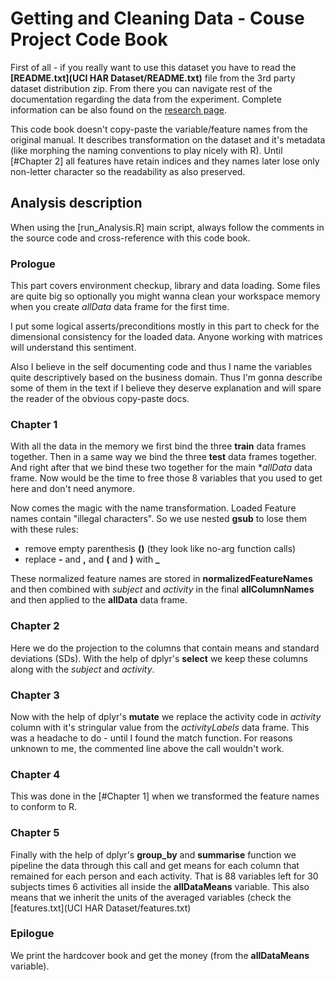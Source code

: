 # Getting and Cleaning Data - Couse Project Code Book

First of all - if you really want to use this dataset you have to read the **[README.txt](UCI HAR Dataset/README.txt)** file from the 3rd party dataset distribution zip. From there you can navigate rest of the documentation regarding the data from the experiment. Complete information can be also found on the [research page](http://archive.ics.uci.edu/ml/datasets/Human+Activity+Recognition+Using+Smartphones).

This code book doesn't copy-paste the variable/feature names from the original manual. It describes transformation on the dataset and it's metadata (like morphing the naming conventions to play nicely with R).
Until [#Chapter 2] all features have retain indices and they names later lose only non-letter character so the readability as also preserved.

## Analysis description
When using the [run_Analysis.R] main script, always follow the comments in the source code and cross-reference with this code book.
### Prologue
This part covers environment checkup, library and data loading. Some files are quite big so optionally you might wanna clean your workspace memory when you create *allData* data frame for the first time.

I put some logical asserts/preconditions mostly in this part to check for the dimensional consistency for the loaded data. Anyone working with matrices will understand this sentiment.

Also I believe in the self documenting code and thus I name the variables quite descriptively based on the business domain. Thus I'm gonna describe some of them in the text if I believe they deserve explanation and will spare the reader of the obvious copy-paste docs.

### Chapter 1
With all the data in the memory we first bind the three **train** data frames together. Then in a same way we bind the three **test** data frames together. And right after that we bind these two together for the main **allData* data frame. Now would be the time to free those 8 variables that you used to get here and don't need anymore.

Now comes the magic with the name transformation. Loaded Feature names contain "illegal characters". So we use nested **gsub** to lose them with these rules:

* remove empty parenthesis **()** (they look like no-arg function calls)
* replace **-** and **,** and **(** and **)** with **_**

These normalized feature names are stored in **normalizedFeatureNames** and then combined with *subject* and *activity* in the final **allColumnNames** and then applied to the **allData** data frame.

### Chapter 2
Here we do the projection to the columns that contain means and standard deviations (SDs). With the help of dplyr's **select** we keep these columns along with the *subject* and *activity*.

### Chapter 3
Now with the help of dplyr's **mutate** we replace the activity code in *activity* column with it's stringular value from the *activityLabels* data frame. This was a headache to do - until I found the match function. For reasons unknown to me, the commented line above the call wouldn't work.

### Chapter 4
This was done in the [#Chapter 1] when we transformed the feature names to conform to R.

### Chapter 5
Finally with the help of dplyr's **group_by** and **summarise** function we pipeline the data through this call and get means for each column that remained for each person and each activity. That is 88 variables left for 30 subjects times 6 activities all inside the **allDataMeans** variable.
This also means that we inherit the units of the averaged variables (check the [features.txt](UCI HAR Dataset/features.txt)

### Epilogue
We print the hardcover book and get the money (from the **allDataMeans** variable).